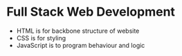 # Full Stack Web Development

- HTML is for backbone structure of website
- CSS is for styling
- JavaScript is to program behaviour and logic

